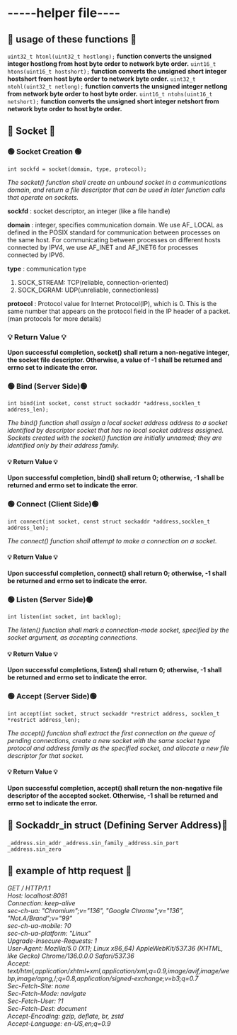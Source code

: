 # -----helper file----

## 📌 usage of these functions 📌

`uint32_t htonl(uint32_t hostlong);`
**function converts the unsigned integer hostlong from host byte order to network byte order.**
`uint16_t htons(uint16_t hostshort);`
**function converts the unsigned short integer hostshort from host byte order to network byte order.**
`uint32_t ntohl(uint32_t netlong);`
**function converts the unsigned integer netlong from network byte order to host byte order.**
`uint16_t ntohs(uint16_t netshort);`
**function converts the unsigned short integer netshort from network byte order to host byte order.**


## 📌 Socket 📌

### 🟢 Socket Creation 🟢

`int sockfd = socket(domain, type, protocol);`

*The socket() function shall create an unbound socket in a communications domain, and return a file descriptor that can be used in later function calls that operate on sockets.*

**sockfd** : socket descriptor, an integer (like a file handle)

**domain** : integer, specifies communication domain. We use AF_ LOCAL as defined in the POSIX standard for communication between processes on the same host. For communicating between processes on different hosts connected by IPV4, we use AF_INET and AF_INET6 for processes connected by IPV6.

**type** : communication type
1. SOCK_STREAM: TCP(reliable, connection-oriented)
2. SOCK_DGRAM: UDP(unreliable, connectionless)

**protocol** : Protocol value for Internet Protocol(IP), which is 0. This is the same number that appears on the protocol field in the IP header of a packet.(man protocols for more details)

### 💡 Return Value 💡
**Upon successful completion, socket() shall return a non-negative integer, the socket file descriptor. Otherwise, a value of -1 shall be returned and errno set to indicate the error.**


### 🟢 Bind (Server Side)🟢

`int bind(int socket, const struct sockaddr *address,socklen_t address_len);`

*The bind() function shall assign a local socket address address to a socket identified by descriptor socket that has no local socket address assigned. Sockets created with the socket() function are initially unnamed; they are identified only by their address family.*

#### 💡 Return Value 💡
**Upon successful completion, bind() shall return 0; otherwise, -1 shall be returned and errno set to indicate the error.**


### 🟢 Connect (Client Side)🟢

`int connect(int socket, const struct sockaddr *address,socklen_t address_len);`

*The connect() function shall attempt to make a connection on a socket.*

#### 💡 Return Value 💡
**Upon successful completion, connect() shall return 0; otherwise, -1 shall be returned and errno set to indicate the error.**

### 🟢 Listen (Server Side)🟢

`int listen(int socket, int backlog);`

*The listen() function shall mark a connection-mode socket, specified by the socket argument, as accepting connections.*

#### 💡 Return Value 💡
**Upon successful completions, listen() shall return 0; otherwise, -1 shall be returned and errno set to indicate the error.**

### 🟢 Accept (Server Side)🟢

`int accept(int socket, struct sockaddr *restrict address, socklen_t *restrict address_len);`

*The accept() function shall extract the first connection on the queue of pending connections, create a new socket with the same socket type protocol and address family as the specified socket, and allocate a new file descriptor for that socket.*

#### 💡 Return Value 💡
**Upon successful completion, accept() shall return the non-negative file descriptor of the accepted socket. Otherwise, -1 shall be returned and errno set to indicate the error.**

## 📌 Sockaddr_in struct (Defining Server Address)📌

`_address.sin_addr`
`_address.sin_family`
`_address.sin_port`
`_address.sin_zero`


## 📌 example of http request 📌

*GET / HTTP/1.1*  
*Host: localhost:8081*  
*Connection: keep-alive*  
*sec-ch-ua: "Chromium";v="136", "Google Chrome";v="136", "Not.A/Brand";v="99"*  
*sec-ch-ua-mobile: ?0*  
*sec-ch-ua-platform: "Linux"*  
*Upgrade-Insecure-Requests: 1*  
*User-Agent: Mozilla/5.0 (X11; Linux x86_64) AppleWebKit/537.36 (KHTML, like Gecko) Chrome/136.0.0.0 Safari/537.36*  
*Accept: text/html,application/xhtml+xml,application/xml;q=0.9,image/avif,image/webp,image/apng,*/*;q=0.8,application/signed-exchange;v=b3;q=0.7*  
*Sec-Fetch-Site: none*  
*Sec-Fetch-Mode: navigate*  
*Sec-Fetch-User: ?1*  
*Sec-Fetch-Dest: document*  
*Accept-Encoding: gzip, deflate, br, zstd*  
*Accept-Language: en-US,en;q=0.9*  